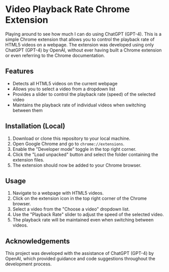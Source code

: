 # Video Playback Rate Chrome Extension

Playing around to see how much I can do using ChatGPT (GPT-4).
This is a simple Chrome extension that allows you to control the playback rate of HTML5 videos on a webpage. The extension was developed using only ChatGPT (GPT-4) by OpenAI, without ever having built a Chrome extension or even referring to the Chrome documentation. 

## Features

- Detects all HTML5 videos on the current webpage
- Allows you to select a video from a dropdown list
- Provides a slider to control the playback rate (speed) of the selected video
- Maintains the playback rate of individual videos when switching between them

## Installation (Local)

1. Download or clone this repository to your local machine.
2. Open Google Chrome and go to `chrome://extensions`.
3. Enable the "Developer mode" toggle in the top right corner.
4. Click the "Load unpacked" button and select the folder containing the extension files.
5. The extension should now be added to your Chrome browser.

## Usage

1. Navigate to a webpage with HTML5 videos.
2. Click on the extension icon in the top right corner of the Chrome browser.
3. Select a video from the "Choose a video" dropdown list.
4. Use the "Playback Rate" slider to adjust the speed of the selected video.
5. The playback rate will be maintained even when switching between videos.

## Acknowledgements

This project was developed with the assistance of ChatGPT (GPT-4) by OpenAI, which provided guidance and code suggestions throughout the development process.
